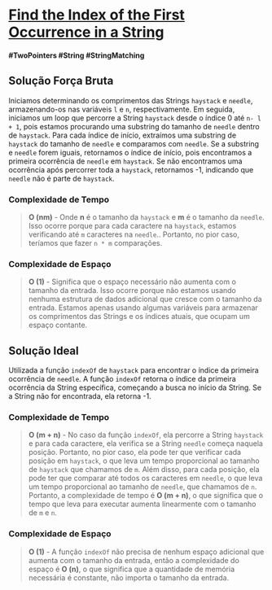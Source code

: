 # [Find the Index of the First Occurrence in a String](https://leetcode.com/problems/find-the-index-of-the-first-occurrence-in-a-string/)

#### \#TwoPointers \#String \#StringMatching

## Solução Força Bruta

Iniciamos determinando os comprimentos das Strings `haystack` e `needle`, armazenando-os nas variáveis `l` e `n`,
respectivamente. Em seguida, iniciamos um loop que percorre a String `haystack` desde o índice 0 até `n- l + 1`, pois
estamos procurando uma substring do tamanho de `needle` dentro de `haystack`. Para cada índice de início, extraímos uma
substring de `haystack` do tamanho de `needle` e comparamos com `needle`. Se a substring e `needle` forem iguais,
retornamos o índice de início, pois encontramos a primeira ocorrência de `needle` em `haystack`. Se não encontramos uma
ocorrência após percorrer toda a `haystack`, retornamos -1, indicando que `needle` não é parte de `haystack`.

### Complexidade de Tempo
>**O (nm)** - Onde **n** é o tamanho da `haystack` e **m** é o tamanho da `needle`. Isso ocorre porque para cada caractere
> na `haystack`, estamos verificando até `m` caracteres na `needle`.. Portanto, no pior caso, teríamos que fazer `n * m`
> comparações.

### Complexidade de Espaço
>**O (1)** - Significa que o espaço necessário não aumenta com o tamanho da entrada. Isso ocorre porque não estamos usando
> nenhuma estrutura de dados adicional que cresce com o tamanho da entrada. Estamos apenas usando algumas variáveis para
> armazenar os comprimentos das Strings e os índices atuais, que ocupam um espaço contante.

## Solução Ideal

Utilizada a função `indexOf` de `haystack` para encontrar o índice da primeira ocorrência de `needle`. A função `indexOf`
retorna o índice da primeira ocorrência da String específica, começando a busca no início da String. Se a String não for
encontrada, ela retorna -1.

### Complexidade de Tempo
>**O (m + n)** - No caso da função `indexOf`, ela percorre a String `haystack` e para cada caractere, ela verifica se a
> String `needle` começa naquela posição. Portanto, no pior caso, ela pode ter que verificar cada posição em `haystack`,
> o que leva um tempo proporcional ao tamanho de `haystack` que chamamos de `m`. Além disso, para cada posição, ela pode
> ter que comparar até todos os caracteres em `needle`, o que leva um tempo proporcional ao tamanho de `needle`, que
> chamamos de `n`. Portanto, a complexidade de tempo é **O (m + n)**, o que significa que o tempo que leva para executar
> aumenta linearmente com o tamanho de `m` e `n`.

### Complexidade de Espaço
>**O (1)** - A função `indexOf` não precisa de nenhum espaço adicional que aumenta com o tamanho da entrada, então a
> complexidade do espaço é **O (n)**, o que significa que a quantidade de memória necessária é constante, não importa o
> tamanho da entrada.